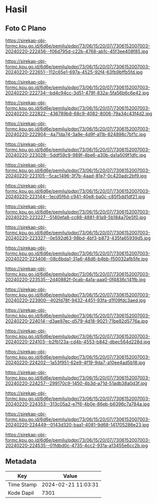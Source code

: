 # Hasil

## Foto C Plano

https://sirekap-obj-formc.kpu.go.id/6d6e/pemilu/pdpr/73/06/15/20/07/7306152007003-20240220-222456--f06d795d-c22b-4768-ab1c-45f3ee408f85.jpg

https://sirekap-obj-formc.kpu.go.id/6d6e/pemilu/pdpr/73/06/15/20/07/7306152007003-20240220-222651--112c65e1-697a-4525-92f4-63fb9bffb5fd.jpg

https://sirekap-obj-formc.kpu.go.id/6d6e/pemilu/pdpr/73/06/15/20/07/7306152007003-20240220-222734--bd4c94cc-3d51-479f-832a-5fa56b6c6e42.jpg

https://sirekap-obj-formc.kpu.go.id/6d6e/pemilu/pdpr/73/06/15/20/07/7306152007003-20240220-222822--436789b8-68c9-4082-8006-79a34c43f4d2.jpg

https://sirekap-obj-formc.kpu.go.id/6d6e/pemilu/pdpr/73/06/15/20/07/7306152007003-20240220-222904--4a71da74-3a9e-4d9f-a11b-824898c7bf1c.jpg

https://sirekap-obj-formc.kpu.go.id/6d6e/pemilu/pdpr/73/06/15/20/07/7306152007003-20240220-223028--5ddf59c9-989f-4be6-a30b-da1a509f1dfc.jpg

https://sirekap-obj-formc.kpu.go.id/6d6e/pemilu/pdpr/73/06/15/20/07/7306152007003-20240220-223105--5cac1496-3f7b-4aad-81e7-0c420adc2bf9.jpg

https://sirekap-obj-formc.kpu.go.id/6d6e/pemilu/pdpr/73/06/15/20/07/7306152007003-20240220-223144--1ecd5f6d-c941-40e8-ba0c-c85f5dd1df21.jpg

https://sirekap-obj-formc.kpu.go.id/6d6e/pemilu/pdpr/73/06/15/20/07/7306152007003-20240220-223227--5140efa8-cc88-4881-81a9-5b184a70e5f0.jpg

https://sirekap-obj-formc.kpu.go.id/6d6e/pemilu/pdpr/73/06/15/20/07/7306152007003-20240220-223327--0e592d63-98bd-4bf3-b873-435fa65939d5.jpg

https://sirekap-obj-formc.kpu.go.id/6d6e/pemilu/pdpr/73/06/15/20/07/7306152007003-20240220-223406--08c6bda1-31a6-48d6-b4bb-f50032afb5fe.jpg

https://sirekap-obj-formc.kpu.go.id/6d6e/pemilu/pdpr/73/06/15/20/07/7306152007003-20240220-223535--2d40882f-0cab-4a1a-aaa0-0f4836c141fb.jpg

https://sirekap-obj-formc.kpu.go.id/6d6e/pemilu/pdpr/73/06/15/20/07/7306152007003-20240220-223900--402fd78f-9432-4451-93fa-d1f09fdc3aed.jpg

https://sirekap-obj-formc.kpu.go.id/6d6e/pemilu/pdpr/73/06/15/20/07/7306152007003-20240220-224014--d3ae97ec-d579-4d18-9021-71be82d5776a.jpg

https://sirekap-obj-formc.kpu.go.id/6d6e/pemilu/pdpr/73/06/15/20/07/7306152007003-20240220-224103--b2fb123a-cd4b-4553-b842-dbec564d228d.jpg

https://sirekap-obj-formc.kpu.go.id/6d6e/pemilu/pdpr/73/06/15/20/07/7306152007003-20240220-224202--1a53f951-62e9-4f19-9da7-a10ee4ad5b18.jpg

https://sirekap-obj-formc.kpu.go.id/6d6e/pemilu/pdpr/73/06/15/20/07/7306152007003-20240220-224257--299170c9-1450-4b3d-a71d-51adb38a0d3f.jpg

https://sirekap-obj-formc.kpu.go.id/6d6e/pemilu/pdpr/73/06/15/20/07/7306152007003-20240220-224353--313c05a2-e7f6-4b0e-86eb-b6396c7a784a.jpg

https://sirekap-obj-formc.kpu.go.id/6d6e/pemilu/pdpr/73/06/15/20/07/7306152007003-20240220-224449--0143d320-baa1-4081-9d68-141705286e23.jpg

https://sirekap-obj-formc.kpu.go.id/6d6e/pemilu/pdpr/73/06/15/20/07/7306152007003-20240220-224535--01fdbd0c-4735-4cc2-931a-a13455e6cc2b.jpg


## Metadata

| Key        | Value               |
| ---------- | ------------------- |
| Time Stamp | 2024-02-21 11:03:31 |
| Kode Dapil | 7301                |



